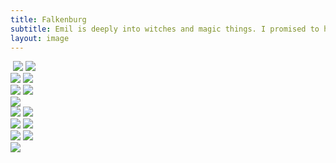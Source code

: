 ```yaml
---
title: Falkenburg
subtitle: Emil is deeply into witches and magic things. I promised to him, we would visit an old "witches castle," in our case Falkenburg, near Berlebeck. We had a wonderful time on that Sunday morning.
layout: image
---
```

<img src="/img/IMG_0809.jpg" alt="">

<img class="mrt-3" src="/img/IMG_0812.jpg"/>

<img class="mrt-3" src="/img/IMG_0816.jpg"/>

<section class="breakout x-12 gp">
<img class="md:xx-6 mrt-3" src="/img/IMG_0821.jpg"/>
<img class="md:xx-6 mrt-3" src="/img/IMG_0832.jpg"/>
</section>

<section class="breakout x-12 gp">
<img class="md:xx-6 mrt-3" src="/img/IMG_0845.jpg"/>
<img class="md:xx-6 mrt-3" src="/img/IMG_0846.jpg"/>
</section>

<img class="mrt-3" src="/img/IMG_0856.jpg"/>

<section class="x-12 breakout gp">
<img class="md:xx-6 mrt-3" src="/img/IMG_0848.jpg"/>
<img class="md:xx-6 mrt-3" src="/img/IMG_0861.jpg"/>
</section>

<section class="x-12 breakout gp">
<img class="md:xx-6 mrt-3" src="/img/IMG_0869.jpg"/>
<img class="md:xx-6 mrt-3" src="/img/IMG_0871.jpg"/>
</section>

<section class="x-12 breakout gp">
<img class="md:xx-6 mrt-3" src="/img/IMG_0878.jpg"/>
<img class="md:xx-6 mrt-3" src="/img/IMG_0879.jpg"/>
</section>

<img class="mrt-3" src="/img/IMG_0883.jpg"/>
